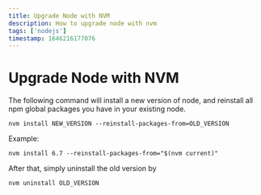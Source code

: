 ```yaml
---
title: Upgrade Node with NVM
description: How to upgrade node with nvm
tags: ['nodejs']
timestamp: 1646216177076
---
```


# Upgrade Node with NVM

The following command will install a new version of node, and reinstall all npm global packages you have in your existing node.

```
nvm install NEW_VERSION --reinstall-packages-from=OLD_VERSION
```

Example:

```
nvm install 6.7 --reinstall-packages-from="$(nvm current)"
```

After that, simply uninstall the old version by

```
nvm uninstall OLD_VERSION
```

<PostDate />
<PageTags />
